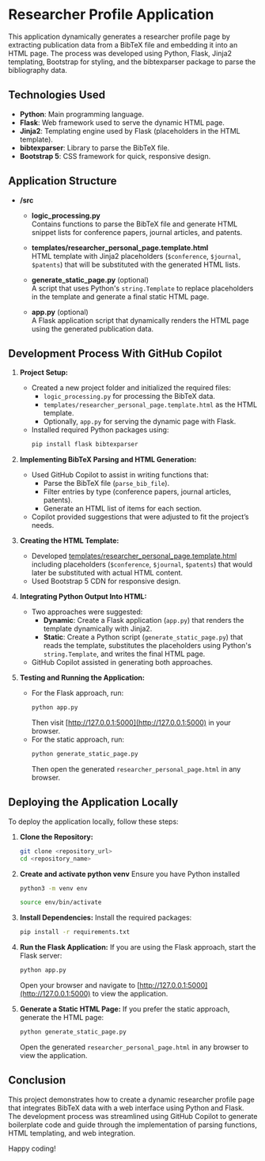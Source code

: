 # Researcher Profile Application

This application dynamically generates a researcher profile page by extracting publication data from a BibTeX file and embedding it into an HTML page. The process was developed using Python, Flask, Jinja2 templating, Bootstrap for styling, and the bibtexparser package to parse the bibliography data.

## Technologies Used

- **Python**: Main programming language.
- **Flask**: Web framework used to serve the dynamic HTML page.
- **Jinja2**: Templating engine used by Flask (placeholders in the HTML template).
- **bibtexparser**: Library to parse the BibTeX file.
- **Bootstrap 5**: CSS framework for quick, responsive design.

## Application Structure

- **/src**
  - **logic_processing.py**  
    Contains functions to parse the BibTeX file and generate HTML snippet lists for conference papers, journal articles, and patents.

  - **templates/researcher_personal_page.template.html**  
    HTML template with Jinja2 placeholders (`$conference`, `$journal`, `$patents`) that will be substituted with the generated HTML lists.

  - **generate_static_page.py** (optional)  
    A script that uses Python's `string.Template` to replace placeholders in the template and generate a final static HTML page.

  - **app.py** (optional)  
    A Flask application script that dynamically renders the HTML page using the generated publication data.

## Development Process With GitHub Copilot

1. **Project Setup:**
   - Created a new project folder and initialized the required files:  
     - `logic_processing.py` for processing the BibTeX data.
     - `templates/researcher_personal_page.template.html` as the HTML template.
     - Optionally, `app.py` for serving the dynamic page with Flask.
   - Installed required Python packages using:
     ```bash
     pip install flask bibtexparser
     ```

2. **Implementing BibTeX Parsing and HTML Generation:**
   - Used GitHub Copilot to assist in writing functions that:
     - Parse the BibTeX file (`parse_bib_file`).
     - Filter entries by type (conference papers, journal articles, patents).
     - Generate an HTML list of items for each section.
   - Copilot provided suggestions that were adjusted to fit the project’s needs.

3. **Creating the HTML Template:**
   - Developed [templates/researcher_personal_page.template.html](http://_vscodecontentref_/0) including placeholders (`$conference`, `$journal`, `$patents`) that would later be substituted with actual HTML content.
   - Used Bootstrap 5 CDN for responsive design.

4. **Integrating Python Output Into HTML:**
   - Two approaches were suggested:
     - **Dynamic**: Create a Flask application (`app.py`) that renders the template dynamically with Jinja2.
     - **Static**: Create a Python script (`generate_static_page.py`) that reads the template, substitutes the placeholders using Python's `string.Template`, and writes the final HTML page.
   - GitHub Copilot assisted in generating both approaches.

5. **Testing and Running the Application:**
   - For the Flask approach, run:
     ```bash
     python app.py
     ```
     Then visit [http://127.0.0.1:5000](http://127.0.0.1:5000) in your browser.
   - For the static approach, run:
     ```bash
     python generate_static_page.py
     ```
     Then open the generated `researcher_personal_page.html` in any browser.

## Deploying the Application Locally

To deploy the application locally, follow these steps:

1. **Clone the Repository:**
   ```bash
   git clone <repository_url>
   cd <repository_name>
   ```
2. **Create and activate python venv**
  Ensure you have Python installed
    ```bash
    python3 -m venv env
    ```

    ```bash
    source env/bin/activate
    ```

3. **Install Dependencies:**
   Install the required packages:
   ```bash
   pip install -r requirements.txt
   ```

4. **Run the Flask Application:**
   If you are using the Flask approach, start the Flask server:
   ```bash
   python app.py
   ```
   Open your browser and navigate to [http://127.0.0.1:5000](http://127.0.0.1:5000) to view the application.

5. **Generate a Static HTML Page:**
   If you prefer the static approach, generate the HTML page:
   ```bash
   python generate_static_page.py
   ```
   Open the generated `researcher_personal_page.html` in any browser to view the application.

## Conclusion

This project demonstrates how to create a dynamic researcher profile page that integrates BibTeX data with a web interface using Python and Flask. The development process was streamlined using GitHub Copilot to generate boilerplate code and guide through the implementation of parsing functions, HTML templating, and web integration.

Happy coding!